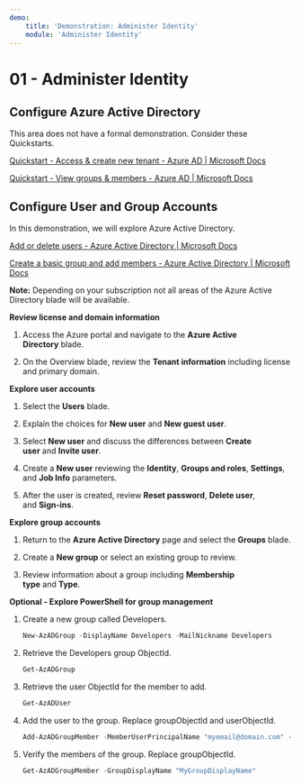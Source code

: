 ```yaml
---
demo:
    title: 'Demonstration: Administer Identity'
    module: 'Administer Identity'
---
```


# 01 - Administer Identity

## Configure Azure Active Directory

This area does not have a formal demonstration. Consider these Quickstarts.

[Quickstart - Access & create new tenant - Azure AD | Microsoft Docs](https://docs.microsoft.com/azure/active-directory/fundamentals/active-directory-access-create-new-tenant)

[Quickstart - View groups & members - Azure AD | Microsoft Docs](https://docs.microsoft.com/azure/active-directory/fundamentals/active-directory-groups-view-azure-portal)


## Configure User and Group Accounts

In this demonstration, we will explore Azure Active Directory.

[Add or delete users - Azure Active Directory \| Microsoft Docs](https://docs.microsoft.com/azure/active-directory/fundamentals/add-users-azure-active-directory)

[Create a basic group and add members - Azure Active Directory | Microsoft Docs](https://docs.microsoft.com/azure/active-directory/fundamentals/active-directory-groups-create-azure-portal#create-a-basic-group-and-add-members)

**Note:** Depending on your subscription not all areas of the Azure Active Directory blade will be available. 

**Review license and domain information**

1.  Access the Azure portal and navigate to the **Azure Active
    Directory** blade.

2.  On the Overview blade, review the **Tenant information** including
    license and primary domain.

**Explore user accounts**

1.  Select the **Users** blade.

2.  Explain the choices for **New user** and **New guest user**.

3.  Select **New user** and discuss the differences between **Create
    user** and **Invite user**.

4.  Create a **New user** reviewing the **Identity**, **Groups and
    roles**, **Settings**, and **Job Info** parameters.

5.  After the user is created, review **Reset password**, **Delete
    user**, and **Sign-ins**.

**Explore group accounts**

1.  Return to the **Azure Active Directory** page and select
    the **Groups** blade.

2.  Create a **New group** or select an existing group to review.

3.  Review information about a group including **Membership
    type** and **Type**.

**Optional - Explore PowerShell for group management**

1.  Create a new group called Developers.

    ```powershell
    New-AzADGroup -DisplayName Developers -MailNickname Developers
    ```
2.  Retrieve the Developers group ObjectId.

    ```powershell
    Get-AzADGroup
    ```
3.  Retrieve the user ObjectId for the member to add.

    ```powershell
    Get-AzADUser
    ```
    
4.  Add the user to the group. Replace groupObjectId and userObjectId.

    ```powershell
    Add-AzADGroupMember -MemberUserPrincipalName "myemail@domain.com" -TargetGroupDisplayName "MyGroupDisplayName"
    ```

5.  Verify the members of the group. Replace groupObjectId.

    ```powershell
    Get-AzADGroupMember -GroupDisplayName "MyGroupDisplayName"
    ```
